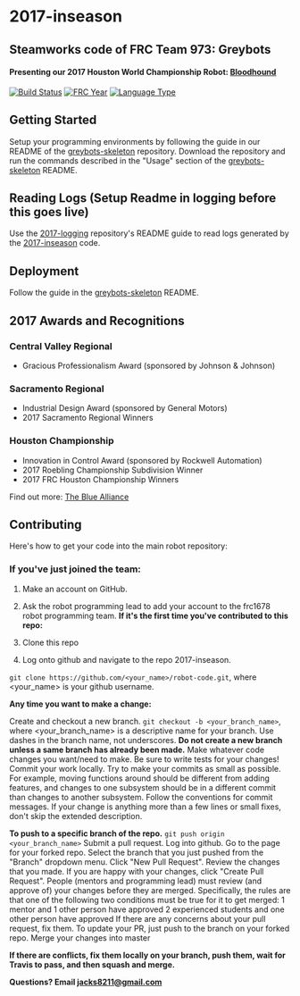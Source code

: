 # 2017-inseason
## Steamworks code of FRC Team 973: Greybots
#### Presenting our 2017 Houston World Championship Robot: [Bloodhound](https://www.youtube.com/watch?v=vJeKOW3ZpIk)

[![Build Status](https://travis-ci.com/Team973/2017-inseason.svg?token=PMQ4h4i9r3eRUJnsCJBt&branch=master)](https://travis-ci.com/Team973/2017-inseason)
[![FRC Year](https://img.shields.io/badge/frc-2017-brightgreen.svg)](https://www.firstinspires.com/robotics/frc/game-and-season)
[![Language Type](https://img.shields.io/badge/language-c++-brightgreen.svg)](https://wpilib.screenstepslive.com/s/4485/m/13810)

## Getting Started
Setup your programming environments by following the guide in our README of the [greybots-skeleton](https://github.com/team973/greybots-skeleton) repository. Download the  repository and run the commands described in the "Usage" section of the [greybots-skeleton](https://github.com/team973/greybots-skeleton) README.

## Reading Logs (Setup Readme in logging before this goes live)
Use the [2017-logging](https://github.com/team973/2017-logging) repository's README guide to read logs generated by the [2017-inseason](https://github.com/team973/2017-inseason) code.

## Deployment
Follow the guide in the [greybots-skeleton](https://github.com/team973/greybots-skeleton) README.

## 2017 Awards and Recognitions
### Central Valley Regional
* Gracious Professionalism Award (sponsored by Johnson & Johnson)
### Sacramento Regional
* Industrial Design Award (sponsored by General Motors)
* 2017 Sacramento Regional Winners
### Houston Championship
* Innovation in Control Award (sponsored by Rockwell Automation)
* 2017 Roebling Championship Subdivision Winner
* 2017 FRC Houston Championship Winners

Find out more: [The Blue Alliance](https://www.thebluealliance.com/team/973)

## Contributing

Here's how to get your code into the main robot repository:

### If you've just joined the team:
1. Make an account on GitHub.
2. Ask the robot programming lead to add your account to the frc1678 robot programming team.
**If it's the first time you've contributed to this repo:**

3. Clone this repo
4. Log onto github and navigate to the repo 2017-inseason.

`git clone https://github.com/<your_name>/robot-code.git`, where <your_name> is your github username.

**Any time you want to make a change:**

Create and checkout a new branch.
`git checkout -b <your_branch_name>`, where <your_branch_name> is a descriptive name for your branch. 
Use dashes in the branch name, not underscores. 
**Do not create a new branch unless a same branch has already been made.**
Make whatever code changes you want/need to make. 
Be sure to write tests for your changes!
Commit your work locally.
Try to make your commits as small as possible. 
For example, moving functions around should be different from adding features, and changes to one subsystem should be in a different commit than changes to another subsystem.
Follow the conventions for commit messages.
If your change is anything more than a few lines or small fixes, don't skip the extended description. 

**To push to a specific branch of the repo.**
`git push origin <your_branch_name>`
Submit a pull request.
Log into github.
Go to the page for your forked repo.
Select the branch that you just pushed from the "Branch" dropdown menu.
Click "New Pull Request".
Review the changes that you made.
If you are happy with your changes, click "Create Pull Request".
People (mentors and programming lead) must review (and approve of) your changes before they are merged.
Specifically, the rules are that one of the following two conditions must be true for it to get merged:
1 mentor and 1 other person have approved
2 experienced students and one other person have approved
If there are any concerns about your pull request, fix them. 
To update your PR, just push to the branch on your forked repo.
Merge your changes into master

**If there are conflicts, fix them locally on your branch, push them, wait for Travis to pass, and then squash and merge.**

**Questions? Email jacks8211@gmail.com**

